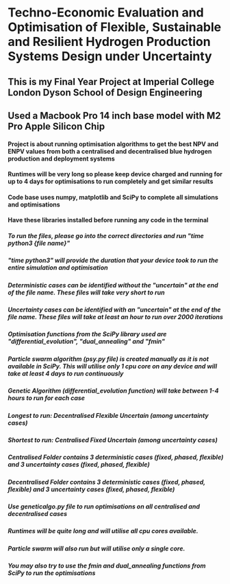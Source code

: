 # Techno-Economic Evaluation and Optimisation of Flexible, Sustainable and Resilient Hydrogen Production Systems Design under Uncertainty
## This is my Final Year Project at Imperial College London Dyson School of Design Engineering
## Used a Macbook Pro 14 inch base model with M2 Pro Apple Silicon Chip

#### Project is about running optimisation algorithms to get the best NPV and ENPV values from both a centralised and decentralised blue hydrogen production and deployment systems
#### Runtimes will be very long so please keep device charged and running for up to 4 days for optimisations to run completely and get similar results

#### Code base uses numpy, matplotlib and SciPy to complete all simulations and optimisations
#### Have these libraries installed before running any code in the terminal

##### To run the files, please go into the correct directories and run "time python3 {file name}"
##### "time python3" will provide the duration that your device took to run the entire simulation and optimisation

##### Deterministic cases can be identified without the "uncertain" at the end of the file name. These files will take very short to run
##### Uncertainty cases can be identified with an "uncertain" at the end of the file name. These files will take at least an hour to run over 2000 iterations
##### Optimisation functions from the SciPy library used are "differential_evolution", "dual_annealing" and "fmin"
##### Particle swarm algorithm (psy.py file) is created manually as it is not available in SciPy. This will utilise only 1 cpu core on any device and will take at least 4 days to run continuously
##### Genetic Algorithm (differential_evolution function) will take between 1-4 hours to run for each case
##### Longest to run: Decentralised Flexible Uncertain (among uncertainty cases)
##### Shortest to run: Centralised Fixed Uncertain (among uncertainty cases)

##### Centralised Folder contains 3 deterministic cases (fixed, phased, flexible) and 3 uncertainty cases (fixed, phased, flexible)
##### Decentralised Folder contains 3 deterministic cases (fixed, phased, flexible) and 3 uncertainty cases (fixed, phased, flexible)
##### Use geneticalgo.py file to run optimisations on all centralised and decentralised cases
##### Runtimes will be quite long and will utilise all cpu cores available. 
##### Particle swarm will also run but will utilise only a single core.
##### You may also try to use the fmin and dual_annealing functions from SciPy to run the optimisations
